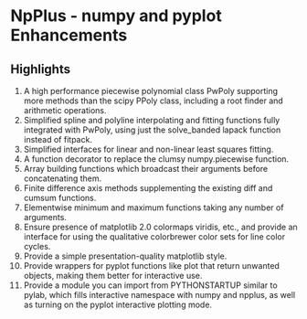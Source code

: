 NpPlus - numpy and pyplot Enhancements
======================================

Highlights
----------

1. A high performance piecewise polynomial class PwPoly supporting more
   methods than the scipy PPoly class, including a root finder and
   arithmetic operations.
2. Simplified spline and polyline interpolating and fitting functions
   fully integrated with PwPoly, using just the solve_banded lapack
   function instead of fitpack.
3. Simplified interfaces for linear and non-linear least squares fitting.
4. A function decorator to replace the clumsy numpy.piecewise function.
5. Array building functions which broadcast their arguments before
   concatenating them.
6. Finite difference axis methods supplementing the existing diff
   and cumsum functions.
7. Elementwise minimum and maximum functions taking any number of arguments.
8. Ensure presence of matplotlib 2.0 colormaps viridis, etc., and provide
   an interface for using the qualitative colorbrewer color sets for line
   color cycles.
9. Provide a simple presentation-quality matplotlib style.
10. Provide wrappers for pyplot functions like plot that return unwanted
    objects, making them better for interactive use.
11. Provide a module you can import from PYTHONSTARTUP similar to pylab,
    which fills interactive namespace with numpy and npplus, as well as
    turning on the pyplot interactive plotting mode.
